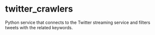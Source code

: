 # twitter_crawlers

Python service that connects to the Twitter streaming service and filters tweets with the related keywords.
